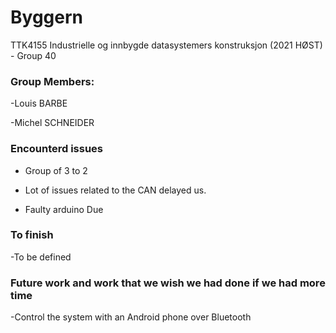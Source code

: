 # Byggern
TTK4155 Industrielle og innbygde datasystemers konstruksjon (2021 HØST) - Group 40
### Group Members:
-Louis BARBE

-Michel SCHNEIDER

### Encounterd issues
- Group of 3 to 2

- Lot of issues related to the CAN delayed us.

- Faulty arduino Due

### To finish
-To be defined

### Future work and work that we wish we had done if we had more time
-Control the system with an Android phone over Bluetooth